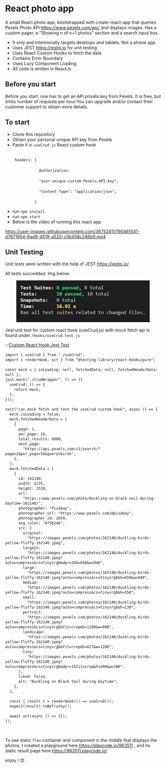 <h1>React photo app</h1>
<p>A small React photo app, bootstrapped with create-react-app that queries Pexels Photo API <a href="https://www.pexels.com/api/">https://www.pexels.com/api/</a> and displays images. Has a custom pager, a "Showing n of n+1 photos" section and a search input box.</p>
<ul>
<li>It only and intentionally targets desktops and tablets. Not a phone app.</li>
<li>Uses JEST <a href="https://jestjs.io/">https://jestjs.io</a> for unit testing</li>
<li>Uses React Custom Hooks to fetch the data</li>
<li>Contains Error Boundary</li>
<li>Uses Lazy Component Loading</li>
<li>All code is written in ReactJs</li>
</ul>
<h2>Before you start</h2>
<p>Before you start, one has to get an API private key from Pexels. It is free, but limits number of requests per hour.You can upgrade and/or contact their customer support to obtain more details.</p>
<h2>To start</h2>
<ul>
<li>Clone this repository</li>
<li>Obtain your personal unique API key from Pexels</li>
<li>Paste it in <code>useCrud.js</code> React custom hook
<p><code>
 headers: {<br>
            Authorization:<br>
            "your-unique-custom-Pexels-API-key",<br>
            "Content-Type": "application/json",<br>
          }
</code></p>
</li>
<li>run <code>npm install</code></li>
<li>run <code>npm start</code></li>
<li>Below is the video of running this react app</li>
</ul>

https://user-images.githubusercontent.com/36752411/190461541-d7671954-6ad9-4519-a520-c0b458c246b9.mp4

<h2>Unit Testing</h2>
<p>Unit tests were written with the help of JEST <a href="https://jestjs.io/">https://jestjs.io/</a></p>
<p>All tests succedded. Img below:</p>
<p align="center">
  <img src="JEST-tests.png" alt="jestpng"/>
</p>
<p>Jest unit test for custom react hook (useCrud.js) with mock fetch api is found under <code>/hooks/useCrud.test.js</code></p>
<p>✅<u>Custom React Hook Jest Test</u></p>

```
import { useCrud } from "./useCrud";
import { renderHook, act } from "@testing-library/react-hooks/pure";

const mock = { isLoading: null, fetchedData: null, fetchedHeaderData: null };
jest.mock("./CrudWrapper", () => ({
  useCrud: () => {
    return mock;
  },
}));

test("can mock fetch and test the useCrud custom hook", async () => {
  mock.isLoading = false;
  mock.fetchedHeaderData = [
    {
      page: 1,
      per_page: 16,
      total_results: 8000,
      next_page:
        "https://api.pexels.com/v1/search/?page=2&per_page=16&query=birds",
    },
  ];
  mock.fetchedData = [
    {
      id: 162140,
      width: 4275,
      height: 2539,
      url:
        "https://www.pexels.com/photo/duckling-on-black-soil-during-daytime-162140/",
      photographer: "Pixabay",
      photographer_url: "https://www.pexels.com/@pixabay",
      photographer_id: 2659,
      avg_color: "#756246",
      src: {
        original:
          "https://images.pexels.com/photos/162140/duckling-birds-yellow-fluffy-162140.jpeg",
        large2x:
          "https://images.pexels.com/photos/162140/duckling-birds-yellow-fluffy-162140.jpeg?auto=compress&cs=tinysrgb&dpr=2&h=650&w=940",
        large:
          "https://images.pexels.com/photos/162140/duckling-birds-yellow-fluffy-162140.jpeg?auto=compress&cs=tinysrgb&h=650&w=940",
        medium:
          "https://images.pexels.com/photos/162140/duckling-birds-yellow-fluffy-162140.jpeg?auto=compress&cs=tinysrgb&h=350",
        small:
          "https://images.pexels.com/photos/162140/duckling-birds-yellow-fluffy-162140.jpeg?auto=compress&cs=tinysrgb&h=130",
        portrait:
          "https://images.pexels.com/photos/162140/duckling-birds-yellow-fluffy-162140.jpeg?auto=compress&cs=tinysrgb&fit=crop&h=1200&w=800",
        landscape:
          "https://images.pexels.com/photos/162140/duckling-birds-yellow-fluffy-162140.jpeg?auto=compress&cs=tinysrgb&fit=crop&h=627&w=1200",
        tiny:
          "https://images.pexels.com/photos/162140/duckling-birds-yellow-fluffy-162140.jpeg?auto=compress&cs=tinysrgb&dpr=1&fit=crop&h=200&w=280",
      },
      liked: false,
      alt: "Duckling on Black Soil during Daytime",
    },
  ];

  const { result } = renderHook(() => useCrud());
  expect(result).toBeTruthy();

  await act(async () => {});
});



```
<p>To see static <code>flex</code> container and component in the middle that displays the photos, I created a playground here <a href="https://playcode.io/963511">https://playcode.io/963511</a> , and its static result page here  <a href = "https://963511.playcode.io/">https://963511.playcode.io/</a> </p>

enjoy ! :blush:
